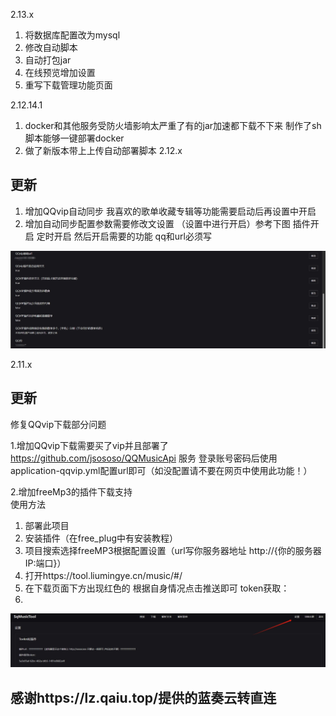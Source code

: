 2.13.x
1. 将数据库配置改为mysql
2. 修改自动脚本
3. 自动打包jar
4. 在线预览增加设置
5. 重写下载管理功能页面

2.12.14.1
1. docker和其他服务受防火墙影响太严重了有的jar加速都下载不下来 制作了sh脚本能够一键部署docker
2. 做了新版本带上上传自动部署脚本
2.12.x
## 更新
1. 增加QQvip自动同步 我喜欢的歌单收藏专辑等功能需要启动后再设置中开启
2. 增加自动同步配置参数需要修改文设置 （设置中进行开启）参考下图 插件开启  定时开启  然后开启需要的功能 qq和url必须写

![10.png](img%2F10.png)

2.11.x
## 更新
修复QQvip下载部分问题

1.增加QQvip下载需要买了vip并且部署了 https://github.com/jsososo/QQMusicApi 服务 登录账号密码后使用application-qqvip.yml配置url即可（如没配置请不要在网页中使用此功能！）

2.增加freeMp3的插件下载支持  
使用方法
1. 部署此项目
2. 安装插件（在free_plug中有安装教程）
3. 项目搜索选择freeMP3根据配置设置（url写你服务器地址   http://{你的服务器IP:端口}）
4. 打开https://tool.liumingye.cn/music/#/
5. 在下载页面下方出现红色的 根据自身情况点击推送即可
   token获取：
6.
![free3.png](img%2Ffree3.png)
## 感谢https://lz.qaiu.top/提供的蓝奏云转直连
